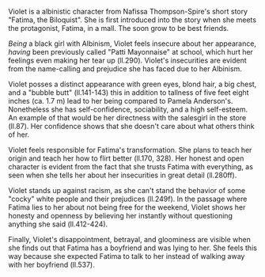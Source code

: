 Violet is a albinistic character from Nafissa Thompson-Spire's short story "Fatima, the Biloquist". She is first introduced into the story when she meets the protagonist, Fatima, in a mall. The soon grow to be best friends. 

_Being_ a black girl with Albinism, Violet feels insecure about her appearance, _having_ been previously called "Patti Mayonnaise" at school, which hurt her feelings even making her tear up (ll.290). Violet's insecurities are evident from the name-calling and prejudice she has faced due to her Albinism.

Violet posses a distinct appearance with green eyes, blond hair, a big chest, and a "bubble butt" (ll.141-143) this in addition to tallness of five feet eight inches (ca. 1.7 m) lead to her being compared to Pamela Anderson's. Nonetheless she has self-confidence, sociability, and a high self-esteem. An example of that would be her directness with the salesgirl in the store (ll.87). Her confidence shows that she doesn't care about what others think of her.

Violet feels responsible for Fatima's transformation. She plans to teach her origin and teach her how to flirt better (ll.170, 328). Her honest and open character is evident from the fact that she trusts Fatima with everything, as seen when she tells her about her insecurities in great detail (ll.280ff).

Violet stands up against racism, as she can't stand the behavior of some "cocky" white people and their prejudices (ll.249f). In the passage where Fatima lies to her about not being free for the weekend, Violet shows her honesty and openness by believing her instantly without questioning anything she said (ll.412-424).

Finally, Violet's disappointment, betrayal, and gloominess are visible when she finds out that Fatima has a boyfriend and was lying to her. She feels this way because she expected Fatima to talk to her instead of walking away with her boyfriend (ll.537).